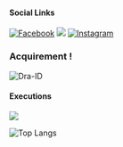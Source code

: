 #### Social Links
[![Facebook](https://img.shields.io/badge/Facebook-%231877F2.svg?logo=Facebook&logoColor=white)](https://facebook.com/your.anon.one.x) 
![](https://img.shields.io/badge/Code-Python-informational?style=flat&logo=python&logoColor=white&color=blue)
[![Instagram](https://img.shields.io/badge/Instagram-%23E4405F.svg?logo=Instagram&logoColor=white)](https://instagram.com/your_anon_one)

###  Acquirement !
<p align=left> <img src=https://komarev.com/ghpvc/?username=Dra-ID alt=Dra-ID /> </p>

#### Executions

<img src="https://github-readme-stats.vercel.app/api?username=h4x3r1&show_icons=true&theme=radical&title_color=8E2DE2&text_color=fff&icon_color=8E2DE2">

![Top Langs](https://github-readme-stats.vercel.app/api/top-langs/?username=h4x3r1&theme=radical&title_color=8E2DE2&text_color=fff)
